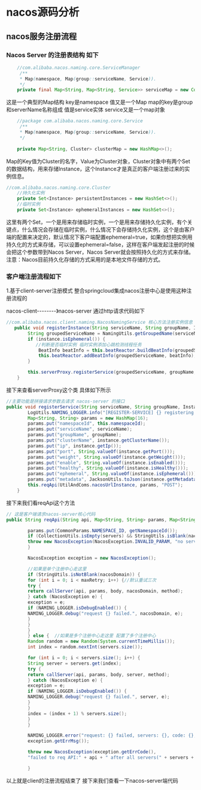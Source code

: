 # nacos源码分析
## nacos服务注册流程
### Nacos Server 的注册表结构 如下

``` java
    //com.alibaba.nacos.naming.core.ServiceManager
     /**
     * Map(namespace, Map(group::serviceName, Service)).
     */
    private final Map<String, Map<String, Service>> serviceMap = new ConcurrentHashMap<>();
```
这是一个典型的Map结构 key是namespace 值又是一个Map map的key是group和serverName名称组成 值是service实体
service又是一个map对象
``` java
    //package com.alibaba.nacos.naming.core.Service
     /**
     * Map(namespace, Map(group::serviceName, Service)).
     */
 
    private Map<String, Cluster> clusterMap = new HashMap<>();
```
Map的Key值为Cluster的名字，Value为Cluster对象，Cluster对象中有两个Set的数据结构，用来存储Instance，这个Instance才是真正的客户端注册过来的实例信息。
``` java
//com.alibaba.nacos.naming.core.Cluster
    //持久化实例
    private Set<Instance> persistentInstances = new HashSet<>();
    //临时实例
    private Set<Instance> ephemeralInstances = new HashSet<>();
```
这里有两个Set，一个是用来存储临时实例，一个是用来存储持久化实例，有个关键点，什么情况会存储在临时实例，什么情况下会存储持久化实例，这个是由客户端的配置来决定的，默认情况下客户端配置ephemeral=true，如果你想把实例用持久化的方式来存储，可以设置ephemeral=false，这样在客户端发起注册的时候会把这个参数带到Nacos Server，Nacos Server就会按照持久化的方式来存储。
注意：Nacos目前持久化存储的方式采用的是本地文件存储的方式。

### 客户端注册流程如下
1.基于client-server注册模式 整合springcloud集成nacos注册中心是使用这种注册流程的

nacos-client--------》nacos-server 通过http请求代码如下
``` java
//com.alibaba.nacos.client.naming.NacosNamingService 核心方法注册实例信息
   public void registerInstance(String serviceName, String groupName, Instance instance) throws NacosException {
        String groupedServiceName = NamingUtils.getGroupedName(serviceName, groupName);
        if (instance.isEphemeral()) {
           //判断是否临时实例 临时实例添加心跳检测线程任务
            BeatInfo beatInfo = this.beatReactor.buildBeatInfo(groupedServiceName, instance);
            this.beatReactor.addBeatInfo(groupedServiceName, beatInfo);
        }

        this.serverProxy.registerService(groupedServiceName, groupName, instance);
    }
```
接下来查看serverProxy这个类 具体如下所示
``` java
//主要功能是拼接请求参数去请求 nacos-server 的接口
public void registerService(String serviceName, String groupName, Instance instance) throws NacosException {
        LogUtils.NAMING_LOGGER.info("[REGISTER-SERVICE] {} registering service {} with instance: {}", new Object[]{this.namespaceId, serviceName, instance});
        Map<String, String> params = new HashMap(16);
        params.put("namespaceId", this.namespaceId);
        params.put("serviceName", serviceName);
        params.put("groupName", groupName);
        params.put("clusterName", instance.getClusterName());
        params.put("ip", instance.getIp());
        params.put("port", String.valueOf(instance.getPort()));
        params.put("weight", String.valueOf(instance.getWeight()));
        params.put("enable", String.valueOf(instance.isEnabled()));
        params.put("healthy", String.valueOf(instance.isHealthy()));
        params.put("ephemeral", String.valueOf(instance.isEphemeral()));
        params.put("metadata", JacksonUtils.toJson(instance.getMetadata()));
        this.reqApi(UtilAndComs.nacosUrlInstance, params, "POST");
    }
```
接下来我们看reqApi这个方法
```java
// 这是客户端请求nacos-server核心代码 
public String reqApi(String api, Map<String, String> params, Map<String, String> body, List<String> servers,String method) throws NacosException {

        params.put(CommonParams.NAMESPACE_ID, getNamespaceId());
        if (CollectionUtils.isEmpty(servers) && StringUtils.isBlank(nacosDomain)) {
        throw new NacosException(NacosException.INVALID_PARAM, "no server available");
        }

        NacosException exception = new NacosException();

        //如果是单个注册中心走这里
        if (StringUtils.isNotBlank(nacosDomain)) {
        for (int i = 0; i < maxRetry; i++) {//默认重试三次
        try {
        return callServer(api, params, body, nacosDomain, method);
        } catch (NacosException e) {
        exception = e;
        if (NAMING_LOGGER.isDebugEnabled()) {
        NAMING_LOGGER.debug("request {} failed.", nacosDomain, e);
        }
        }
        }
        } else {  //如果是多个注册中心走这里 配置了多个注册中心
        Random random = new Random(System.currentTimeMillis());
        int index = random.nextInt(servers.size());

        for (int i = 0; i < servers.size(); i++) {
        String server = servers.get(index);
        try {
        return callServer(api, params, body, server, method);
        } catch (NacosException e) {
        exception = e;
        if (NAMING_LOGGER.isDebugEnabled()) {
        NAMING_LOGGER.debug("request {} failed.", server, e);
        }
        }
        index = (index + 1) % servers.size();
        }
        }

        NAMING_LOGGER.error("request: {} failed, servers: {}, code: {}, msg: {}", api, servers, exception.getErrCode(),
        exception.getErrMsg());

        throw new NacosException(exception.getErrCode(),
        "failed to req API:" + api + " after all servers(" + servers + ") tried: " + exception.getMessage());

        }
```
以上就是clien的注册流程结束了 接下来我们查看一下nacos-server端代码








